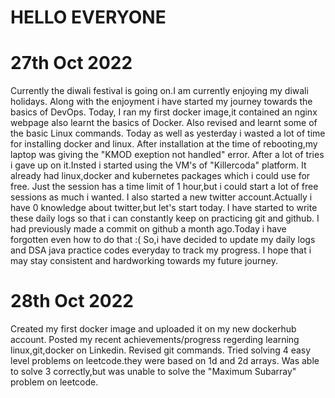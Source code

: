 # HELLO EVERYONE
# 27th Oct 2022
Currently the diwali festival is going on.I am currently enjoying my diwali holidays.
Along with the enjoyment i have started my journey towards the basics of DevOps.
Today, I ran my first docker image,it contained an nginx webpage also learnt the basics of Docker.
Also revised and learnt some of the basic Linux commands.
Today as well as yesterday i wasted a lot of time for installing docker and linux.
After installation at the time of rebooting,my laptop was giving the "KMOD exeption not handled" error.
After a lot of tries i gave up on it.Insted i started using the VM's of "Killercoda" platform.
It already had linux,docker and kubernetes packages which i could use for free.
Just the session has a time limit of 1 hour,but i could start a lot of free sessions as much i wanted.
I also started a new twitter account.Actually i have 0 knowledge about twitter,but let's start today.
I have started to write these daily logs so that i can constantly keep on practicing git and github.
I had previously made a commit on github a month ago.Today i have forgotten even how to do that :(
So,i have decided to update my daily logs and DSA java practice codes everyday to track my progress.
I hope that i may stay consistent and hardworking towards my future journey.

# 28th Oct 2022
Created my first docker image and uploaded it on my new dockerhub account.
Posted my recent achievements/progress regerding learning linux,git,docker on Linkedin.
Revised git commands.
Tried solving 4 easy level problems on leetcode.they were based on 1d and 2d arrays.
Was able to solve 3 correctly,but was unable to solve the "Maximum Subarray" problem on leetcode.
